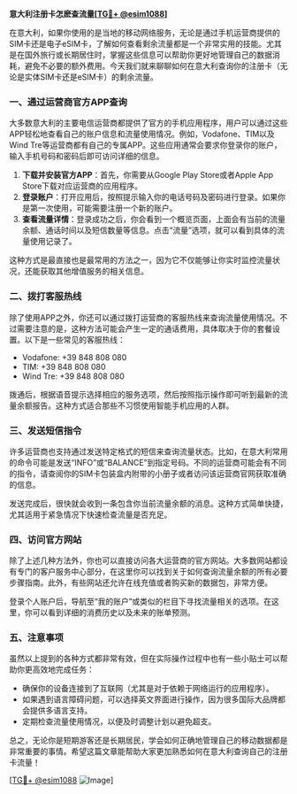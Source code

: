 **意大利注册卡怎麽查流量[[TG💪+ @esim1088](https://t.me/s/esim1088)]**

在意大利，如果你使用的是当地的移动网络服务，无论是通过手机运营商提供的SIM卡还是电子eSIM卡，了解如何查看剩余流量都是一个非常实用的技能。尤其是在国外旅行或长期居住时，掌握这些信息可以帮助你更好地管理自己的数据消耗，避免不必要的额外费用。今天我们就来聊聊如何在意大利查询你的注册卡（无论是实体SIM卡还是eSIM卡）的剩余流量。

### 一、通过运营商官方APP查询

大多数意大利的主要电信运营商都提供了官方的手机应用程序，用户可以通过这些APP轻松地查看自己的账户信息和流量使用情况。例如，Vodafone、TIM以及Wind Tre等运营商都有自己的专属APP。这些应用通常会要求你登录你的账户，输入手机号码和密码后即可访问详细的信息。

1. **下载并安装官方APP**：首先，你需要从Google Play Store或者Apple App Store下载对应运营商的应用程序。
2. **登录账户**：打开应用后，按照提示输入你的电话号码及密码进行登录。如果你是第一次使用，可能需要注册一个新的账户。
3. **查看流量详情**：登录成功之后，你会看到一个概览页面，上面会有当前的流量余额、通话时间以及短信数量等信息。点击“流量”选项，就可以看到具体的流量使用记录了。

这种方式是最直接也是最常用的方法之一，因为它不仅能够让你实时监控流量状况，还能获取其他增值服务的相关信息。

### 二、拨打客服热线

除了使用APP之外，你还可以通过拨打运营商的客服热线来查询流量使用情况。不过需要注意的是，这种方法可能会产生一定的通话费用，具体取决于你的套餐设置。以下是一些常见的客服热线：

- Vodafone: +39 848 808 080
- TIM: +39 848 808 080
- Wind Tre: +39 848 808 080

拨通后，根据语音提示选择相应的服务选项，然后按照指示操作即可听到最新的流量余额报告。这种方式适合那些不习惯使用智能手机应用的人群。

### 三、发送短信指令

许多运营商也支持通过发送特定格式的短信来查询流量状态。比如，在意大利常用的命令可能是发送“INFO”或“BALANCE”到指定号码。不同的运营商可能会有不同的指令，请查阅你的SIM卡包装盒内附带的小册子或者访问该运营商官网获取准确的信息。

发送完成后，很快就会收到一条包含你当前流量余额的消息。这种方式简单快捷，尤其适用于紧急情况下快速检查流量是否充足。

### 四、访问官方网站

除了上述几种方法外，你也可以直接访问各大运营商的官方网站。大多数网站都设有专门的客户服务中心部分，在这里你可以找到关于如何查询流量余额的所有必要步骤指南。此外，有些网站还允许在线充值或者购买新的数据包，非常方便。

登录个人账户后，导航至“我的账户”或类似的栏目下寻找流量相关的选项。在这里，你可以看到详细的消费历史以及未来的账单预测。

### 五、注意事项

虽然以上提到的各种方式都非常有效，但在实际操作过程中也有一些小贴士可以帮助你更高效地完成任务：

- 确保你的设备连接到了互联网（尤其是对于依赖于网络运行的应用程序）。
- 如果遇到语言障碍问题，可以选择英文界面进行操作，因为很多国际大品牌都会提供多语言支持。
- 定期检查流量使用情况，以便及时调整计划以避免超支。

总之，无论你是短期游客还是长期居民，学会如何正确地管理自己的移动数据都是非常重要的事情。希望这篇文章能帮助大家更加熟悉如何在意大利查询自己的注册卡流量！

[[TG💪+ @esim1088](https://t.me/s/esim1088) ![Image](https://i.postimg.cc/4NQfJmqS/Snipaste-2025-05-13-00-14-12.png)]
